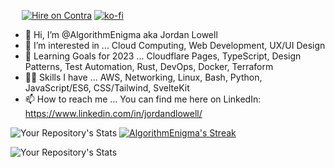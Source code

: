 &emsp; [![Hire on Contra](https://me7674.npkn.net/contra-badge/)](https://contra.com/jordan_lowell)
[![ko-fi](https://ko-fi.com/img/githubbutton_sm.svg)](https://ko-fi.com/I2I6EMIHA)


- 👋 Hi, I’m @AlgorithmEnigma aka Jordan Lowell
- 👀 I’m interested in ... Cloud Computing, Web Development, UX/UI Design
- 🌱 Learning Goals for 2023 ... Cloudflare Pages, TypeScript, Design Patterns, Test Automation, Rust, DevOps, Docker, Terraform
- 🤹🏽 Skills I have ... AWS, Networking, Linux, Bash, Python, JavaScript/ES6, CSS/Tailwind, SvelteKit  
- 📫 How to reach me ... You can find me here on LinkedIn: https://www.linkedin.com/in/jordandlowell/

![Your Repository's Stats](https://github-readme-stats.vercel.app/api?username=AlgorithmEnigma&show_icons=true&&count_private=true&theme=tokyonight)
[![AlgorithmEnigma's Streak](https://github-readme-streak-stats.herokuapp.com/?user=AlgorithmEnigma&theme=tokyonight)](https://github.com/AlgorithmEnigma/github-readme-streak-stats)

![Your Repository's Stats](https://github-readme-stats.vercel.app/api/top-langs/?username=AlgorithmEnigma&theme=tokyonight&layout=compact)

<!---
AlgorithmEnigma/AlgorithmEnigma is a ✨ special ✨ repository because its `README.md` (this file) appears on your GitHub profile.
You can click the Preview link to take a look at your changes.
--->
